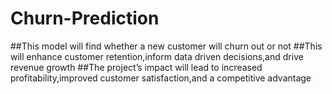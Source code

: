 # Churn-Prediction
##This model will find whether a new customer will churn out or not
##This will enhance customer retention,inform data driven decisions,and drive revenue growth
##The project’s impact will lead to increased profitability,improved customer satisfaction,and a competitive advantage
